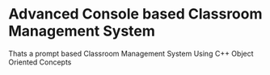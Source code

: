 # Advanced Console based Classroom Management System
Thats a prompt based Classroom Management System Using C++ Object Oriented Concepts
